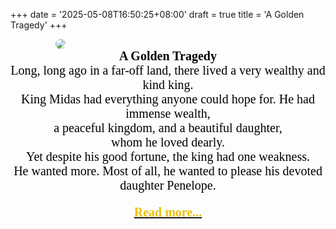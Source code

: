 +++
date = '2025-05-08T16:50:25+08:00'
draft = true
title = 'A Golden Tragedy'
+++
<style>
.my-class{
    color: black;
    font-family:Serif;
    font-size: 20px;
    text-align:center;
}
.class{
font-family:serif;
font-size:20px;
text-align:center;
font-weight:bold;
}
.golden-frame{
  width: 360px; /* 固定图片宽度 */
  margin-left:auto;
  margin-right:auto;
}
.golden-frame img{
 border-radius: 10px;
}
.golden-frame:hover {
  transform: scale(1.01); /* 原1.02改为更细微的放大 */
  transition: all 0.2s ease; /* 缩短动画时间 */
  box-shadow: 0 4px 8px rgba(234, 193, 0, 0.15); /* 阴影减半 */
  outline: 1px solid rgba(234, 193, 0, 0.3); 
}
</style>
<div class="golden-frame"><img src="/img/01.png"></div>
<div class="my-class";>
<div class="class";>A Golden Tragedy</div>
<div class="my-class";>    Long, long ago in a far-off land, there lived a very wealthy and kind king. <br>
King Midas had everything anyone could hope for. He had immense wealth, <br>
a peaceful kingdom, and a beautiful daughter, <br>
whom he loved dearly. <br>
Yet despite his good fortune, the king had one weakness.<br>
 He wanted more. Most of all, he wanted to please his devoted daughter Penelope. <br></div>
<div style="display:none;" id="hiddenContent">
<div class="golden-frame"><img src="/img/02.png"></div>
Penelope cared though the plumpest, most beautiful birds in all the land. She left little<br>
 doubt that she liked feathered creatures such as chickens, turkeys, ducks, and geese <br>
best of all the animals on earth. Their feathers closely he landed in the bright sunshine<br>
 and the cluckers, gobblers, quACKers, and honkers clucked, gobbled, quacked, aquacked,<br>
 and honked musical notes with golden tones.<br>
Every day but Tuesday, each bird laid three eggs that seemed bigger than melons. But that <br>
was not good enough for Penelope. She wanted her fowl to lay golden eggs, too. Since the<br>
 king never wanted to disappoint his daughter, he set off to visit a wise wizard to enlist his help.<br>
<div class="golden-frame"><img src="/img/03.png"></div>
King Midas asked the wizard for one wish."And what is your wish?" the wizard asked.Without thinking <br>
of the consequences,which was his usual way, King Midasstated, "I would like the power to turn anything I<br>
 touch into gold."The wizard, bewildered by the request,said, "But you are already the wealthiest man in<br>
any kingdom. What could you possibly do with more gold?"King Midas simply said, "It is more important <br>
that I keep my daughter happy.""Someday you will regret this," the wizard warned before casting the spell.<br>
The king fixed his thoughts on delighting his daughter. He didn't even bother to inquire why the wizard <br>
thought he would later regret his wish.This would prove to be a tragic mistake.<br>
<div class="golden-frame"><img src="/img/04.png"></div>
The king traveled the road back to the palace, testing his new power. His path became littered with golden <br>
rocks and bordered by glistening flowers and trees with leaves of gold. The King saw only the golden hue of<br>
 everything around him. He failed to notice that his kingdom turned stiff and still in his wake.<br>
<div class="golden-frame"><img src="/img/05.png"></div>
<div class="golden-frame"><img src="/img/06.png"></div>
Excited, he entered the palace and ordered the chef to prepare a feast. <br>
From there he walked to the royal barnyard. He went from nest to nest turning each egg to gold. <br>
The royal dinner bell rang calling the king to his feast. <br>
He sat down and instantly his chair became a golden throne. <br>
When he picked up his fork, it too turned to gold, along with his bite of roasted pheasant. <br>
He picked up his goblet and—presto!—it changed from silver to gold. <br>
As the liquid inside touched his lips, it became solid gold.<br>
<div class="golden-frame"><img src="/img/07.png"></div>
"What is this!" exclaimed the king.  <br>
"What have I done? What ever shall  <br>
I drink or eat?"  <br>
Just then Penelope came running  <br>
into the room, dancing about in great  <br>
excitement.  <br>
"Father, Father," she shouted with glee.  <br>
"Look what I found in the barnyard  <br>
nests! Golden eggs!"  <br>
She threw her arms around her father's  <br>
neck and gave him a huge hug.  <br>
As one might expect, a tragedy occurred.  <br>
Penelope froze in her loving embrace,  <br>
still as a statue.  <br>
"Oh my, what have I done," King Midas  <br>
cried. "My daughter will never speak  <br>
loving words to me again. She will never  <br>
wrap her soft arms around me. What  <br>
ever will I do?"  <br>
<div class="golden-frame"><img src="/img/08.png"></div>
<div class="golden-frame"><img src="/img/09.png"></div>
King Midas worked himself into a  <br>
frenzied panic. He paced in circles.  <br>
He dithered and fretted. Then it struck  <br>
him. He had to return to the wizard  <br>
and ask for another wish.  <br>
Hurriedly the king mounted his horse,  <br>
but before it took two steps it hardened  <br>
into gold. The troubled king marched  <br>
double-time to the wizard's cottage  <br>
on the edge of his kingdom.  <br>
When he arrived, he rushed to the door  <br>
and rapped furiously.  <br>
'Let me in, let me in," his voice quivered  <br>
and quaked.  <br>
The wizard magically opened his now <br> 
golden door, and King Midas bolled in.  <br>
"You must grant me another wish," the  <br>
King demanded. "I have made a terrible  <br>
mistake. Please," he begged, "turn all  <br>
that I have touched back to what it was."  <br>
<div class="golden-frame"><img src="/img/10.png"></div>
<div class="golden-frame"><img src="/img/11.png"></div>
"The only way I can do that is to take  <br>
away ALL the gold and glitter that  <br>
surrounds you," warned the wizard.  <br>
"Even that which you had before this  <br>
greedy goldten touch overtook you.  <br>
Only then can the spell be reversed.  <br>
Do you understand?"  <br>
urged the king wildly. <br> 
With a flick of his wrist, the wizard  <br>
removed the power that had become  <br>
the King's curse.  <br>
King Midas's clothes became drab and  <br>
common. His palace shrank into a  <br>
humble house. The King lost all that  <br>
made him wealthy, but gained  <br>
something far more precious—his  <br>
daughter. He learned that there was  <br>
much more to life than glitter and gold.  
<div class="golden-frame"><img src="/img/12.png"></div>
 <a href="javascript:void(0)" onclick="this.parentElement.style.display='none'; document.getElementById('moreLink').style.display='inline'">
    [收起]
  </a>
</div>
<a href="javascript:void(0)" id="moreLink" onclick="this.style.display='none'; document.getElementById('hiddenContent').style.display='block'">
  <p style="color:#eac100;font-weight:bold;">Read more...</p>
</a>
